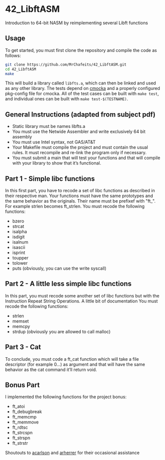 # 42_LibftASM
Introduction to 64-bit NASM by reimplementing several Libft functions

Usage
-----
To get started, you must first clone the repository and compile the code as follows:
```bash
git clone https://github.com/MrChafeits/42_LibftASM.git
cd 42_LibftASM
make
```
This will build a library called `libfts.a`, which can then be linked and used as any other library.
The tests depend on [cmocka](https://cmocka.org/) and a properly configured pkg-config file for cmocka.
All of the test cases can be built with `make test`, and individual ones can be built with `make test-$(TESTNAME)`.

## General Instructions (adapted from subject pdf)
* Static library must be names libfts.a
* You must use the Netwide Assembler and write exclusively 64 bit assembly
* You must use Intel syntax, not GAS/AT&T
* Your Makefile must compile the project and must contain the usual rules. It must recompile and re-link the program only if necessary.
* You must submit a main that will test your functions and that will compile with
your library to show that it’s functional.

## Part 1 - Simple libc functions
In this first part, you have to recode a set of libc functions as described in their respective
man. Your functions must have the same prototypes and the same behavior as the originals. Their name must be prefixef with "ft_". For example strlen becomes ft_strlen.
You must recode the following functions:
* bzero
* strcat
* isalpha
* isdigit
* isalnum
* isascii
* isprint
* toupper
* tolower
* puts (obviously, you can use the write syscall)

## Part 2 - A little less simple libc functions
In this part, you must recode some another set of libc functions but with the Instruction
Repeat String Operations.
A little bit of documentation
You must recode the following functions:
* strlen
* memset
* memcpy
* strdup (obviously you are allowed to call malloc)

## Part 3 - Cat
To conclude, you must code a ft_cat function which will take a file descriptor (for
example 0...) as argument and that will have the same behavior as the cat command it’ll
return void.

## Bonus Part
I implemented the following functions for the project bonus:
* ft_atoi
* ft_debugbreak
* ft_memcmp
* ft_memmove
* ft_rdtsc
* ft_strcspn
* ft_strspn
* ft_strstr

Shoutouts to [acarlson](https://github.com/acarlson99) and [arherrer](https://github.com/hexamage) for their occasional assistance

